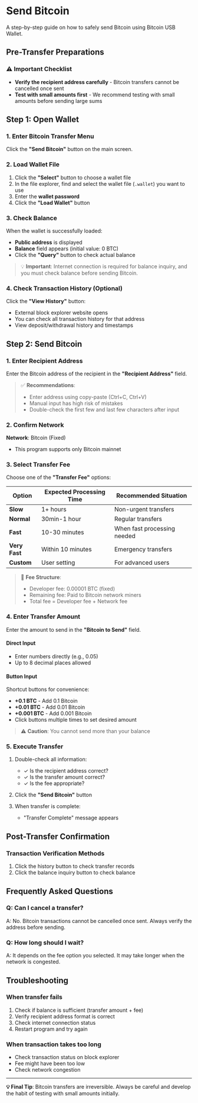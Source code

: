 # Send Bitcoin

A step-by-step guide on how to safely send Bitcoin using Bitcoin USB Wallet.

## Pre-Transfer Preparations

### ⚠️ Important Checklist
- **Verify the recipient address carefully** - Bitcoin transfers cannot be cancelled once sent
- **Test with small amounts first** - We recommend testing with small amounts before sending large sums

## Step 1: Open Wallet

### 1. Enter Bitcoin Transfer Menu

Click the **"Send Bitcoin"** button on the main screen.

### 2. Load Wallet File

1. Click the **"Select"** button to choose a wallet file
2. In the file explorer, find and select the wallet file (`.wallet`) you want to use
3. Enter the **wallet password**
4. Click the **"Load Wallet"** button

### 3. Check Balance

When the wallet is successfully loaded:
- **Public address** is displayed
- **Balance** field appears (initial value: 0 BTC)
- Click the **"Query"** button to check actual balance

> 💡 **Important**: Internet connection is required for balance inquiry, and you must check balance before sending Bitcoin.

### 4. Check Transaction History (Optional)

Click the **"View History"** button:
- External block explorer website opens
- You can check all transaction history for that address
- View deposit/withdrawal history and timestamps

## Step 2: Send Bitcoin

### 1. Enter Recipient Address

Enter the Bitcoin address of the recipient in the **"Recipient Address"** field.

> ✅ **Recommendations**: 
> - Enter address using copy-paste (Ctrl+C, Ctrl+V)
> - Manual input has high risk of mistakes
> - Double-check the first few and last few characters after input

### 2. Confirm Network

**Network**: Bitcoin (Fixed)
- This program supports only Bitcoin mainnet

### 3. Select Transfer Fee

Choose one of the **"Transfer Fee"** options:

| Option | Expected Processing Time | Recommended Situation |
|--------|-------------------------|----------------------|
| **Slow** | 1+ hours | Non-urgent transfers |
| **Normal** | 30min-1 hour | Regular transfers |
| **Fast** | 10-30 minutes | When fast processing needed |
| **Very Fast** | Within 10 minutes | Emergency transfers |
| **Custom** | User setting | For advanced users |

> 📌 **Fee Structure**:
> - Developer fee: 0.00001 BTC (fixed)
> - Remaining fee: Paid to Bitcoin network miners
> - Total fee = Developer fee + Network fee

### 4. Enter Transfer Amount

Enter the amount to send in the **"Bitcoin to Send"** field.

#### Direct Input
- Enter numbers directly (e.g., 0.05)
- Up to 8 decimal places allowed

#### Button Input
Shortcut buttons for convenience:
- **+0.1 BTC** - Add 0.1 Bitcoin
- **+0.01 BTC** - Add 0.01 Bitcoin
- **+0.001 BTC** - Add 0.001 Bitcoin
- Click buttons multiple times to set desired amount

> ⚠️ **Caution**: You cannot send more than your balance

### 5. Execute Transfer

1. Double-check all information:
   - ✓ Is the recipient address correct?
   - ✓ Is the transfer amount correct?
   - ✓ Is the fee appropriate?

2. Click the **"Send Bitcoin"** button

3. When transfer is complete:
   - "Transfer Complete" message appears

## Post-Transfer Confirmation

### Transaction Verification Methods
1. Click the history button to check transfer records
2. Click the balance inquiry button to check balance

## Frequently Asked Questions

### Q: Can I cancel a transfer?
A: No. Bitcoin transactions cannot be cancelled once sent. Always verify the address before sending.

### Q: How long should I wait?
A: It depends on the fee option you selected. It may take longer when the network is congested.

## Troubleshooting

### When transfer fails
1. Check if balance is sufficient (transfer amount + fee)
2. Verify recipient address format is correct
3. Check internet connection status
4. Restart program and try again

### When transaction takes too long
- Check transaction status on block explorer
- Fee might have been too low
- Check network congestion

---

**💡 Final Tip**: Bitcoin transfers are irreversible. Always be careful and develop the habit of testing with small amounts initially.